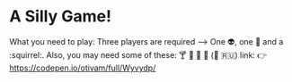 # A Silly Game! 
What you need to play:
Three players are required --> One :alien:, one :frog: and a :squirrel:. Also, you may need some of these: :cocktail: :beer: :sushi: :ice_cream: (:sake: :ru:)
link: :point_right: https://codepen.io/otivam/full/Wyvydp/

